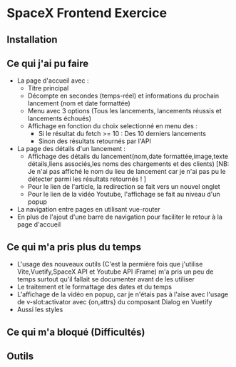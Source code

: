 # SpaceX Frontend Exercice

## Installation

## Ce qui j'ai pu faire 
- La page d'accueil avec :
  - Titre principal
  - Décompte en secondes (temps-réel) et informations du prochain lancement (nom et date formattée)
  - Menu avec 3 options (Tous les lancements, lancements réussis et lancements échoués)
  - Affichage en fonction du choix selectionné en menu des :
    - Si le résultat du fetch >= 10 : Des 10 derniers lancements
    - Sinon des résultats retournés par l'API
- La page des détails d'un lancement :
  - Affichage des détails du lancement(nom,date formattée,image,texte détails,liens associés,les noms des chargements et des clients) [NB: Je n'ai pas affiché le nom du lieu de lancement car je n'ai pas pu le détecter parmi les résultats retournés ! ]
  - Pour le lien de l'article, la redirection se fait vers un nouvel onglet
  - Pour le lien de la vidéo Youtube, l'affichage se fait au niveau d'un popup
- La navigation entre pages en utilisant vue-router
- En plus de l'ajout d'une barre de navigation pour faciliter le retour à la page d'accueil
## Ce qui m'a pris plus du temps 
- L'usage des nouveaux outils (C'est la permière fois que j'utilise Vite,Vuetify,SpaceX API et Youtube API iFrame) m'a pris un peu de temps surtout qu'il fallait se documenter avant de les utiliser
- Le traitement et le formattage des dates et du temps
- L'affichage de la vidéo en popup, car je n'étais pas à l'aise avec l'usage de v-slot:activator avec {on,attrs} du composant Dialog en Vuetify
- Aussi les styles
## Ce qui m'a bloqué (Difficultés)

## Outils 

